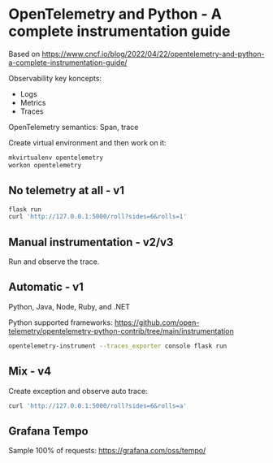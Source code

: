 # OpenTelemetry and Python - A complete instrumentation guide
Based on https://www.cncf.io/blog/2022/04/22/opentelemetry-and-python-a-complete-instrumentation-guide/

Observability key koncepts:
* Logs
* Metrics
* Traces

OpenTelemetry semantics: Span, trace

Create virtual environment and then work on it:
```sh
mkvirtualenv opentelemetry
workon opentelemetry
```

## No telemetry at all - v1
```sh
flask run
curl 'http://127.0.0.1:5000/roll?sides=6&rolls=1'
```

## Manual instrumentation - v2/v3
Run and observe the trace.

## Automatic - v1
Python, Java, Node, Ruby, and .NET

Python supported frameworks:
https://github.com/open-telemetry/opentelemetry-python-contrib/tree/main/instrumentation

```sh
opentelemetry-instrument --traces_exporter console flask run
```

## Mix - v4
Create exception and observe auto trace:
```sh
curl 'http://127.0.0.1:5000/roll?sides=6&rolls=a'
```

## Grafana Tempo
Sample 100% of requests:
https://grafana.com/oss/tempo/

